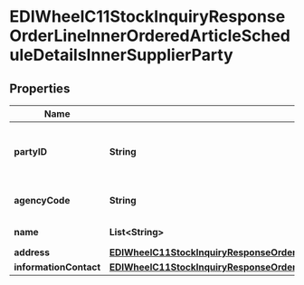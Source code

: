 

# EDIWheelC11StockInquiryResponseOrderLineInnerOrderedArticleScheduleDetailsInnerSupplierParty


## Properties

| Name | Type | Description | Notes |
|------------ | ------------- | ------------- | -------------|
|**partyID** | **String** | Supplier location indicator (e.g., U71 Michelin DC). |  [optional] |
|**agencyCode** | **String** | AgencyCode always \&quot;91\&quot;. |  [optional] |
|**name** | **List&lt;String&gt;** | Supplier location name. |  [optional] |
|**address** | [**EDIWheelC11StockInquiryResponseOrderLineInnerOrderedArticleScheduleDetailsInnerSupplierPartyAddress**](EDIWheelC11StockInquiryResponseOrderLineInnerOrderedArticleScheduleDetailsInnerSupplierPartyAddress.md) |  |  [optional] |
|**informationContact** | [**EDIWheelC11StockInquiryResponseOrderLineInnerOrderedArticleScheduleDetailsInnerSupplierPartyInformationContact**](EDIWheelC11StockInquiryResponseOrderLineInnerOrderedArticleScheduleDetailsInnerSupplierPartyInformationContact.md) |  |  [optional] |



